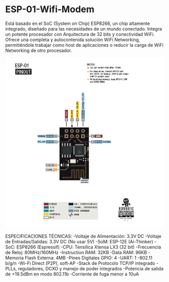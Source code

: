 # ESP-01-Wifi-Modem
Está basado en el SoC (System on Chip) ESP8266, un chip altamente integrado, diseñado para las necesidades de un mundo conectado. Integra un potente procesador con Arquitectura de 32 bits y conectividad WiFi. Ofrece una completa y autocontenida solución WiFi Networking, permitiéndole trabajar como host de aplicaciones o reducir la carga de WiFi Networking de otro procesador.

![](Modem.jpg)

ESPECIFICACIONES TÉCNICAS: 
        -Voltaje de Alimentación: 3.3V DC
        -Voltaje de Entradas/Salidas: 3.3V DC (No usar 5V)
        -SoM: ESP-12E (Ai-Thinker)
        -SoC: ESP8266 (Espressif)
        -CPU: Tensilica Xtensa LX3 (32 bit)
        -Frecuencia de Reloj: 80MHz/160MHz
        -Instruction RAM: 32KB
        -Data RAM: 96KB
        -Memoria Flash Externa: 4MB
        -Pines Digitales GPIO: 4
        -UART: 1
        -802.11 b/g/n
        -Wi-Fi Direct (P2P), soft-AP
        -Stack de Protocolo TCP/IP integrado
        -PLLs, reguladores, DCXO y manejo de poder integrados
        -Potencia de salida de +19.5dBm en modo 802.11b
        -Corriente de fuga menor a 10uA
        

